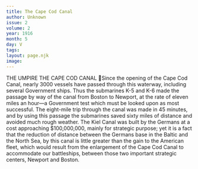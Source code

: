 ```yaml
---
title: The Cape Cod Canal
author: Unknown
issue: 2
volume: 2
year: 1916
month: 5
day: V
tags:
layout: page.njk
image:
---
```

THE UMPIRE THE CAPE COD CANAL Since the opening of the Cape Cod Canal, nearly 3000 vessels have passed through this waterway, including several Government ships. Thus the submarines K-5 and K-6 made the passage by way of the canal from Boston to Newport, at the rate of eleven miles an hour—a Government test which must be looked upon as most successful. The eight-mile trip through the canal was made in 45 minutes, and by using this passage the submarines saved sixty miles of distance and avoided much rough weather. The Kiel Canal was built by the Germans at a cost approaching $100,000,000, mainly for strategic purpose; yet it is a fact that the reduction of distance between the Germans base in the Baltic and the North Sea, by this canal is little greater than the gain to the American fleet, which would result from the enlargement of the Cape Cod Canal to accommodate our battleships, between those two important strategic centers, Newport and Boston. 
